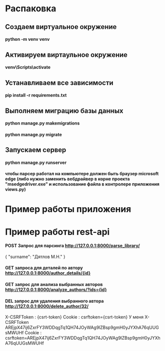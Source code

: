 # Распаковка

## Создаем виртуальное окружение
#### python -m venv venv

## Активируем виртаульное окружение
#### venv\Scripts\activate

## Устанавливаем все зависимости
#### pip install -r requirements.txt

## Выполняем миграцию базы данных  
#### python manage.py makemigrations
#### python manage.py migrate

## Запускаем сервер
#### python manage.py runserver

#### чтобы парсер работал на компьютере должен быть браузер microsoft edge (либо нужно заменить вебдрайвер в корне проекта "msedgedriver.exe" и использование файла в контролере приложения views.py)

# Пример работы приложения

# Пример работы rest-api
#### POST Запрос для парсинга http://127.0.0.1:8000/parse_library/
{
    "surname": "Дятлов М.Н."
}

#### GET запроса для деталей по автору http://127.0.0.1:8000/author_details/{id}
#### GET запрос для анализа выбранных авторов http://127.0.0.1:8000/analyze_authors/?ids={id}
#### DEL запрос для удаления выбранного автора http://127.0.0.1:8000/delete_author/32/
X-CSRFToken : {csrt-token}
Cookie : csrftoken={csrt-token}
У меня
X-CSRFToken AREjpX47ij6ZxrFY3WDDqgTq1QH74JOyWAg9lZBsp9gmH0yJYXhA76qUUGsMWUHf
Cookie : csrftoken=AREjpX47ij6ZxrFY3WDDqgTq1QH74JOyWAg9lZBsp9gmH0yJYXhA76qUUGsMWUHf



